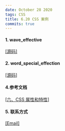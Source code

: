 ```yaml
---
date: October 28 2020
tags: CSS
title: 6.20 CSS 案例
commits: true
---
```

#### 1. wave_effective

[[源码]](https://github.com/web-dolphin/calc_var/tree/main/assert/wave_effective)

#### 2. word_special_effection

[[源码]](https://github.com/web-dolphin/calc_var/tree/main/assert/word_special_effection)


#### 4.参考文档

[[六、CSS 属性和特性]](https://web-dolphin.github.io/2020/10/28/CSS/Tutorial/%E5%85%AD%E3%80%81CSS%20%E5%B1%9E%E6%80%A7%E5%92%8C%E7%89%B9%E6%80%A7/)

#### 5. 联系方式

[[Email]](yuanmin8888@outlook.com)
